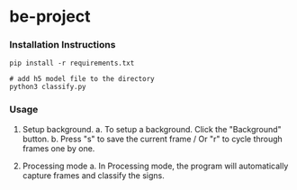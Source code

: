 # be-project


### Installation Instructions
```
pip install -r requirements.txt

# add h5 model file to the directory
python3 classify.py
```

### Usage
1. Setup background.
  a. To setup a background. Click the "Background" button.
  b. Press "s" to save the current frame / Or "r" to cycle through frames one by one.

2. Processing mode
  a. In Processing mode, the program will automatically capture frames and classify the signs.

